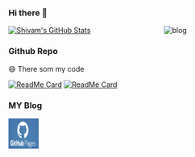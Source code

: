 ### Hi there 👋

<img align='right' src="https://chulinx.github.io/img/timg.png" alt=blog width="195" height="195"/>

[![Shivam's GitHub Stats](https://github-readme-stats.vercel.app/api?username=chulinx&show_icons=true)](https://github.com/chulinx)


### Github Repo
😄 There som my code

[![ReadMe Card](https://github-readme-stats.vercel.app/api/pin/?username=chulinx&repo=ok8s&show_owner=true)](https://github.com/anandmainali/PackageTemplate)
[![ReadMe Card](https://github-readme-stats.vercel.app/api/pin/?username=chulinx&repo=vttable&show_owner=true)](https://github.com/anandmainali/PackageTemplate)

### MY Blog
<a href="https://chulinx.github.io/"><img style="margin: auto;" src="https://raw.githubusercontent.com/chulinx/imgs/master/20201116223130.png" alt=blog width="60" height="60"/></a>

